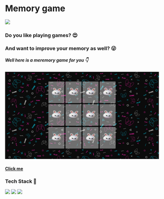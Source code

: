 # Memory game

 ![](https://socialify.git.ci/aayushi221/Memory-Card-game/image?font=Inter&forks=1&issues=1&language=1&owner=1&pattern=Circuit%20Board&pulls=1&stargazers=1&theme=Dark)

### Do you like playing games? 😍

### And want to improve your memory as well? 😜

##### Well here is a meremory game for you 👇

![](https://raw.githubusercontent.com/aayushi221/Memory-Card-game/main/images/Screen%20Shot%202021-07-04%20at%202.44.00%20PM.png) 

#### [Click me](https://aayushi221.github.io/Memory-Card-game/)

### Tech Stack 📂 
![](https://img.shields.io/badge/HTML-239120?style=for-the-badge&logo=html5&logoColor=white) ![](https://img.shields.io/badge/CSS-239120?&style=for-the-badge&logo=css3&logoColor=white) ![](https://img.shields.io/badge/JavaScript-F7DF1E?style=for-the-badge&logo=javascript&logoColor=black)
